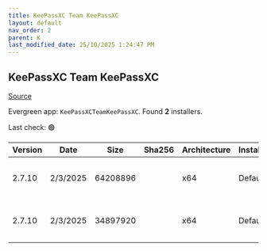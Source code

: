 ```yaml
---
title: KeePassXC Team KeePassXC
layout: default
nav_order: 2
parent: K
last_modified_date: 25/10/2025 1:24:47 PM
---
```


## KeePassXC Team KeePassXC

[Source](https://keepassxc.org/)

Evergreen app: `KeePassXCTeamKeePassXC`. Found **2** installers.

Last check: 🟢

| Version | Date     | Size     | Sha256 | Architecture | InstallerType | Type | URI                                                                                                                                                                                                                            |
| ------- | -------- | -------- | ------ | ------------ | ------------- | ---- | ------------------------------------------------------------------------------------------------------------------------------------------------------------------------------------------------------------------------------ |
| 2.7.10  | 2/3/2025 | 64208896 |        | x64          | Default       | msi  | [https://github.com/keepassxreboot/keepassxc/releases/download/2.7.10/KeePassXC-2.7.10-Win64-LegacyWindows.msi](https://github.com/keepassxreboot/keepassxc/releases/download/2.7.10/KeePassXC-2.7.10-Win64-LegacyWindows.msi) |
| 2.7.10  | 2/3/2025 | 34897920 |        | x64          | Default       | msi  | [https://github.com/keepassxreboot/keepassxc/releases/download/2.7.10/KeePassXC-2.7.10-Win64.msi](https://github.com/keepassxreboot/keepassxc/releases/download/2.7.10/KeePassXC-2.7.10-Win64.msi)                             |
